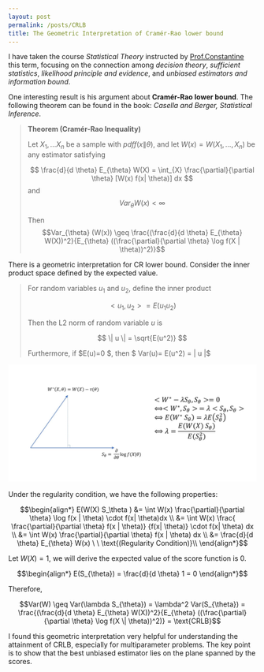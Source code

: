 ```yaml
---
layout: post
permalink: /posts/CRLB
title: The Geometric Interpretation of Cramér-Rao lower bound
---
```

I have taken the course *Statistical Theory* instructed by [Prof.Constantine](http://www.biostat.jhsph.edu/~cfrangak/)
this term, focusing on the connection among *decision theory*, *sufficient statistics*, *likelihood principle and evidence*, and *unbiased estimators and information bound*.

One interesting result is his argument about **Cramér-Rao lower bound**. The following theorem can be found in the book: *Casella and Berger, Statistical Inference*.

> **Theorem (Cramér-Rao Inequality)**
>
> Let $X_1,...X_n$ be a sample with $pdf f(x \| \theta)$, and let $W(x)= W(X_1,...,X_n)$ be any estimator satisfying
>
> $$ \frac{d}{d \theta} E_{\theta} W(X) = \int_{X} \frac{\partial}{\partial \theta} [W(x) f(x| \theta)] dx $$
> and
> $$Var_{\theta} W(x) < \infty $$
>
> Then
> $$Var_{\theta} (W(x)) \geq \frac{(\frac{d}{d \theta} E_{\theta} W(X))^2}{E_{\theta} ((\frac{\partial}{\partial \theta} \log f(X | \theta))^2)}$$

There is a geometric interpretation for CR lower bound. Consider the inner product space defined by the expected value.

> For random variables $u_1$ and $u_2$, define the inner product
>
> $$<u_1,u_2> = E(u_1 u_2)$$
>
> Then the L2 norm of random variable $u$ is
>
> $$ \| u \| = \sqrt{E(u^2)} $$
>
> Furthermore, if $E(u)=0 $, then $ Var(u)= E(u^2) = \| u \|$

<center>
<img src="/img/blog_img/proj.JPG">
</center>

Under the regularity condition, we have the following properties:

$$\begin{align*}
E(W(X) S_\theta ) &= \int W(x) \frac{\partial}{\partial \theta}  \log f(x | \theta) \cdot f(x| \theta)dx \\
&=   \int W(x) \frac{ \frac{\partial}{\partial \theta}  f(x | \theta)} {f(x| \theta)}  \cdot f(x| \theta) dx \\
&= \int W(x) \frac{\partial}{\partial \theta}  f(x | \theta) dx \\
&= \frac{d}{d \theta} E_{\theta} W(x) \ \  \text{(Regularity Condition)}\\
\end{align*}$$

Let $W(X)= 1$, we will derive the expected value of the score function is 0.

$$\begin{align*}
    E(S_{\theta}) = \frac{d}{d \theta} 1 = 0
\end{align*}$$

Therefore,

$$Var(W) \geq   Var(\lambda S_{\theta}) = \lambda^2 Var(S_{\theta}) = \frac{(\frac{d}{d \theta} E_{\theta} W(X))^2}{E_{\theta} ((\frac{\partial}{\partial \theta} \log f(X \| \theta))^2)}  = \text{CRLB}$$

I found this geometric interpretation very helpful for understanding the attainment of CRLB, especially for multiparameter problems. The key point is to show that the best unbiased estimator lies on the plane spanned by the scores.
